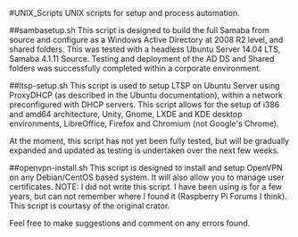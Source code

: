 #UNIX_Scripts
UNIX scripts for setup and process automation.


##sambasetup.sh
This script is designed to build the full Samaba from source and configure as a
Windows Active Directory at 2008 R2 level, and shared folders.
This was tested with a headless Ubuntu Server 14.04 LTS, Samaba 4.1.11 Source.
Testing and deployment of the AD DS and Shared folders was successfully completed
within a corporate environment.

##ltsp-setup.sh
This script is used to setup LTSP on Ubuntu Server using ProxyDHCP (as described
in the Ubuntu documentation), within a network preconfigured with DHCP servers.
This script allows for the setup of i386 and amd64 architecture, Unity, Gnome,
LXDE and KDE desktop environments, LibreOffice, Firefox and Chromium (not Google's Chrome).

At the moment, this script has not yet been fully tested, but will be gradually expanded
and updated as testing is undertaken over the next few weeks.


##openvpn-install.sh
This script is designed to install and setup OpenVPN on any Debian/CentOS based system.
It will also allow you to manage user certificates.
NOTE: I did not write this script. I have been using is for a few years, but can not
remember where I found it (Raspberry Pi Forums I think). This script is courtasy of the
original crator.


Feel free to make suggestions and comment on any errors found.
